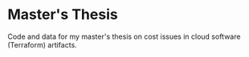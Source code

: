 # Master's Thesis

Code and data for my master's thesis on cost issues in cloud software (Terraform) artifacts.
